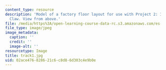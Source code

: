 ```yaml
---
content_type: resource
description: 'Model of a factory floor layout for use with Project 2: Industrial Salvage
  Claw. View from above.'
file: /media/https%3A/open-learning-course-data-rc.s3.amazonaws.com/es-293-lego-robotics-spring-2007/02ace476828621c6c8d86d303c4e9b0e_track1.jpg
file_type: image/jpeg
image_metadata:
  caption: ''
  credit: ''
  image-alt: ''
resourcetype: Image
title: track1.jpg
uid: 02ace476-8286-21c6-c8d8-6d303c4e9b0e
---
```

